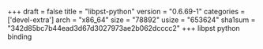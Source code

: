 +++
draft = false
title = "libpst-python"
version = "0.6.69-1"
categories = ['devel-extra']
arch = "x86_64"
size = "78892"
usize = "653624"
sha1sum = "342d85bc7b44ead3d67d3027973ae2b062dcccc2"
+++
libpst python binding